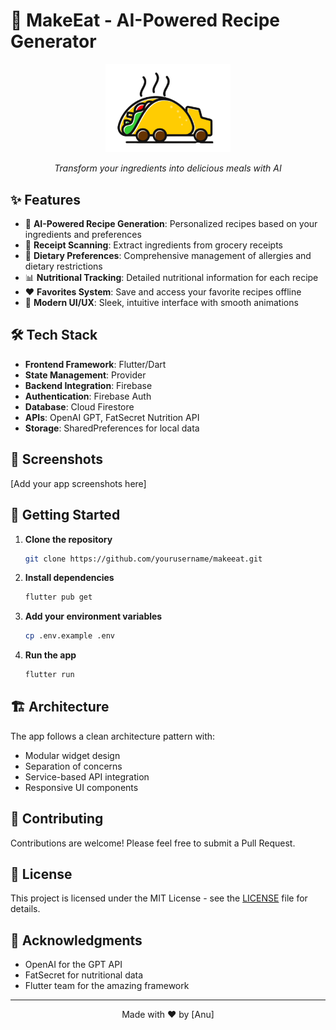# 🍳 MakeEat - AI-Powered Recipe Generator

<div align="center">
  <img src="assets/images/makeeat_logo.png" alt="MakeEat Logo" width="200"/>
  <p><em>Transform your ingredients into delicious meals with AI</em></p>
</div>

## ✨ Features

- 🤖 **AI-Powered Recipe Generation**: Personalized recipes based on your ingredients and preferences
- 📸 **Receipt Scanning**: Extract ingredients from grocery receipts
- 🥗 **Dietary Preferences**: Comprehensive management of allergies and dietary restrictions
- 📊 **Nutritional Tracking**: Detailed nutritional information for each recipe
- ❤️ **Favorites System**: Save and access your favorite recipes offline
- 🎨 **Modern UI/UX**: Sleek, intuitive interface with smooth animations

## 🛠️ Tech Stack

- **Frontend Framework**: Flutter/Dart
- **State Management**: Provider
- **Backend Integration**: Firebase
- **Authentication**: Firebase Auth
- **Database**: Cloud Firestore
- **APIs**: OpenAI GPT, FatSecret Nutrition API
- **Storage**: SharedPreferences for local data

## 📱 Screenshots

[Add your app screenshots here]

## 🚀 Getting Started

1. **Clone the repository**  
   ```bash
   git clone https://github.com/yourusername/makeeat.git
   
2. **Install dependencies**
   ```bash
   flutter pub get

3. **Add your environment variables**
   ```bash
   cp .env.example .env

4. **Run the app**
   ```bash
   flutter run

## 🏗️ Architecture

The app follows a clean architecture pattern with:
- Modular widget design
- Separation of concerns
- Service-based API integration
- Responsive UI components

## 🤝 Contributing

Contributions are welcome! Please feel free to submit a Pull Request.

## 📄 License

This project is licensed under the MIT License - see the [LICENSE](LICENSE) file for details.

## 🙏 Acknowledgments

- OpenAI for the GPT API
- FatSecret for nutritional data
- Flutter team for the amazing framework

---
<div align="center">
  Made with ❤️ by [Anu]
</div>
